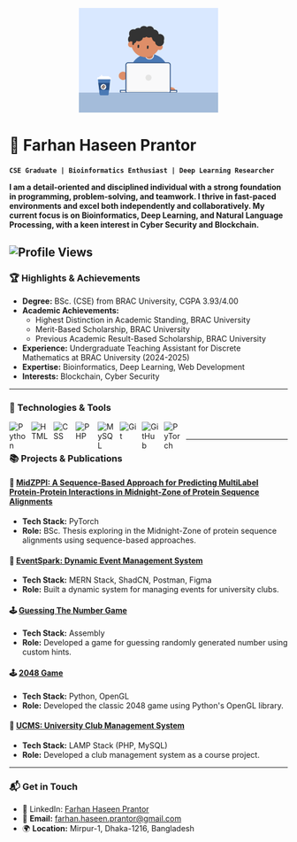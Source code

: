 <p align="center">
  <img width="50%" height="50%" src="cover.gif">
</p>

<h1> 🍻 Farhan Haseen Prantor</h1>

**`CSE Graduate | Bioinformatics Enthusiast | Deep Learning Researcher`**

<p><b>
I am a detail-oriented and disciplined individual with a strong foundation in programming, problem-solving, and teamwork. I thrive in fast-paced environments and excel both independently and collaboratively. My current focus is on Bioinformatics, Deep Learning, and Natural Language Processing, with a keen interest in Cyber Security and Blockchain.
</b></p>

![Profile Views](https://komarev.com/ghpvc/?username=FlexedPanda)
---

### 🏆 Highlights & Achievements

- **Degree:** BSc. (CSE) from BRAC University, CGPA 3.93/4.00
- **Academic Achievements:**
  - Highest Distinction in Academic Standing, BRAC University
  - Merit-Based Scholarship, BRAC University
  - Previous Academic Result-Based Scholarship, BRAC University
- **Experience:** Undergraduate Teaching Assistant for Discrete Mathematics at BRAC University (2024-2025)
- **Expertise:** Bioinformatics, Deep Learning, Web Development
- **Interests:** Blockchain, Cyber Security

---

### 🧰 Technologies & Tools

<img align="left" alt="Python" width="30px" style="padding-right:10px;" src="https://cdn.jsdelivr.net/gh/devicons/devicon/icons/python/python-original.svg" />
<img align="left" alt="HTML" width="30px" style="padding-right:10px;" src="https://cdn.jsdelivr.net/gh/devicons/devicon/icons/html5/html5-plain.svg" />
<img align="left" alt="CSS" width="30px" style="padding-right:10px;" src="https://cdn.jsdelivr.net/gh/devicons/devicon/icons/css3/css3-plain.svg" />
<img align="left" alt="PHP" width="30px" style="padding-right:10px;" src="https://cdn.jsdelivr.net/gh/devicons/devicon/icons/php/php-original.svg" />
<img align="left" alt="MySQL" width="30px" style="padding-right:10px;" src="https://cdn.jsdelivr.net/gh/devicons/devicon/icons/mysql/mysql-original-wordmark.svg" />
<img align="left" alt="Git" width="30px" style="padding-right:10px;" src="https://cdn.jsdelivr.net/gh/devicons/devicon/icons/git/git-original.svg" />
<img align="left" alt="GitHub" width="30px" style="padding-right:10px;" src="https://cdn.jsdelivr.net/gh/devicons/devicon/icons/github/github-original.svg" />
<img align="left" alt="PyTorch" width="30px" style="padding-right:10px;" src="https://cdn.jsdelivr.net/gh/devicons/devicon/icons/pytorch/pytorch-original.svg" />
<br />

---

### 📚 Projects & Publications

#### 🧬 **[MidZPPI: A Sequence-Based Approach for Predicting MultiLabel Protein-Protein Interactions in Midnight-Zone of Protein Sequence Alignments]()**
- **Tech Stack:** PyTorch
- **Role:** BSc. Thesis exploring in the Midnight-Zone of protein sequence alignments using sequence-based approaches.
  
#### 🎉 **[EventSpark: Dynamic Event Management System](https://github.com/FlexedPanda/EventSpark-Connecting-Clubs)**
- **Tech Stack:** MERN Stack, ShadCN, Postman, Figma
- **Role:** Built a dynamic system for managing events for university clubs.

#### 🕹️ **[Guessing The Number Game](https://github.com/FlexedPanda/Guessing-The-Number)**
- **Tech Stack:** Assembly
- **Role:** Developed a game for guessing randomly generated number using custom hints.

#### 🕹️ **[2048 Game](https://github.com/FlexedPanda/2048)**
- **Tech Stack:** Python, OpenGL
- **Role:** Developed the classic 2048 game using Python's OpenGL library.

#### 🏫 **[UCMS: University Club Management System](https://github.com/FlexedPanda/UCMS-Club-Management-System)**
- **Tech Stack:** LAMP Stack (PHP, MySQL)
- **Role:** Developed a club management system as a course project.

---

### 📬 Get in Touch

- 💼 LinkedIn: [Farhan Haseen Prantor](https://www.linkedin.com/in/flexedpanda/)
- 📧 **Email:** [farhan.haseen.prantor@gmail.com](mailto:farhan.haseen.prantor@gmail.com)
- 🌍 **Location:** Mirpur-1, Dhaka-1216, Bangladesh
